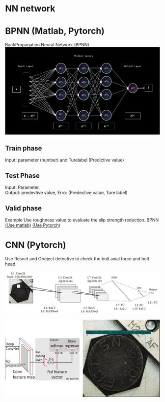 # NN network

# BPNN (Matlab, Pytorch)
BackPropagation Neural Network (BPNN)
![](./fig/nnwork.png)

## Train phase
Input: parameter (number) and Turelabel (Predictive value)

## Test Phase
Input: Parameter,  
Output: predevtive value, 
Erro: (Predective value, Ture label)

## Valid phase

Example
Use roughness value to evaluate the slip strength reduction.
BPNN
[(Use matlab)](https://github.com/ChenYu-K/Data-Processing/blob/7d6f18b26541e2dca5fdfdfc1d557058742c3a57/Neural%20Network/BPNN-slip%20coefficient.m)
[(Use Pytorch)](https://github.com/ChenYu-K/Data-Processing/blob/main/Neural%20Network/ANN_train.py)

# CNN (Pytorch)
Use Resnet and Obeject detective to check the bolt axial force and bolt head.

![cnn](./fig/boltcnn.png)

![](./fig/rescnn_bolt.png)
